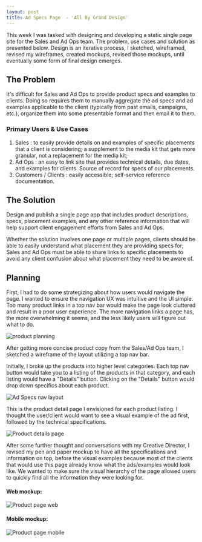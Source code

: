 ```yaml
---
layout: post
title: Ad Specs Page  - 'All By Grand Design'
---
```


[//]: # (Planning/Wireframes)
This week I was tasked with designing and developing a static single page site for the Sales and Ad Ops team. The problem, use cases and solution as presented below. Design is an iterative process, I sketched, wireframed, revised my wireframes, created mockups, revised those mockups, until eventually some form of final design emerges.

## The Problem
It's difficult for Sales and Ad Ops to provide product specs and examples to clients. Doing so requires them to manually aggregate the ad specs and ad examples applicable to the client (typically from past emails, campaigns, etc.), organize them into some presentable format and then email it to them.

### Primary Users & Use Cases
  1. Sales : to easily provide details on and examples of specific placements that a client is considering; a supplement to the media kit that gets more granular, not a replacement for the media kit;
  2. Ad Ops : an easy to link site that provides technical details, due dates, and examples for clients. Source of record for specs of our placements.
  3. Customers / Clients : easily accessible; self-service reference documentation.

## The Solution

Design and publish a single page app that includes product descriptions, specs, placement examples, and any other reference information that will help support client engagement efforts from Sales and Ad Ops.

Whether the solution involves one page or multiple pages, clients should be able to easily understand what placement they are providing specs for; Sales and Ad Ops must be able to share links to specific placements to avoid any client confusion about what placement they need to be aware of.

## Planning

First, I had to do some strategizing about how users would navigate the page. I wanted to ensure the navigation UX was intuitive and the UI simple. Too many product links in a top nav bar would make the page look cluttered and result in a poor user experience. The more navigation links a page has, the more overwhelming it seems, and the less likely users will figure out what to do.


![product planning](/images/ad-spec-products-2.JPG)


After getting more concise product copy from the Sales/Ad Ops team, I sketched a wireframe of the layout utilizing a top nav bar.

Initially, I broke up the products into higher level categories. Each top nav button would take you to a listing of the products in that category, and each listing would have a "Details" button. Clicking on the "Details" button would drop down specifics about each product.

![Ad Specs nav layout](/images/ad-spec-page-layout.JPG)


This is the product detail page I envisioned for each product listing. I thought the user/client would want to see a visual example of the ad first, followed by the technical specifications.

![Product details page](/images/product-details-page.JPG)


After some further thought and conversations with my Creative Director, I revised my pen and paper mockup to have all the specifications and information on top, before the visual examples because most of the clients that would use this page already know what the ads/examples would look like. We wanted to make sure the visual hierarchy of the page allowed users to quickly find all the information they were looking for.

#### Web mockup:
![Product page web](/images/product-page-layout-web.JPG)
#### Mobile mockup:
![Product page mobile](/images/product-page-layout-mobile.JPG)
